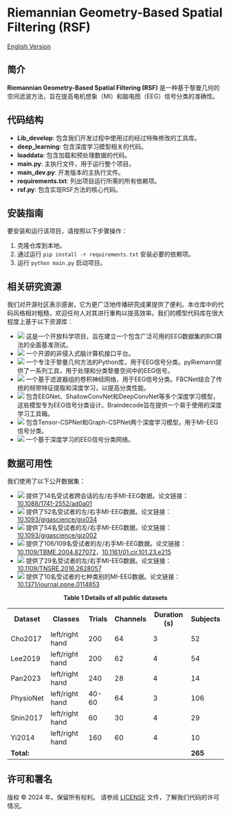 # Riemannian Geometry-Based Spatial Filtering (RSF)

[English Version](./README.en.md)

## 简介

**Riemannian Geometry-Based Spatial Filtering (RSF)** 是一种基于黎曼几何的空间滤波方法，旨在提高电机想象（MI）和脑电图（EEG）信号分类的准确性。

## 代码结构

- **Lib_develop**: 包含我们开发过程中使用过的经过特殊修改的工具库。
- **deep_learning**: 包含深度学习模型相关的代码。
- **loaddata**: 包含加载和预处理数据的代码。
- **main.py**: 主执行文件，用于运行整个项目。
- **main_dev.py**: 开发版本的主执行文件。
- **requirements.txt**: 列出项目运行所需的所有依赖项。
- **rsf.py**: 包含实现RSF方法的核心代码。

## 安装指南

要安装和运行该项目，请按照以下步骤操作：

1. 克隆仓库到本地。
2. 通过运行 `pip install -r requirements.txt` 安装必要的依赖项。
3. 运行 `python main.py` 启动项目。

## 相关研究资源

我们对开源社区表示感谢，它为更广泛地传播研究成果提供了便利。本仓库中的代码风格相对粗糙，欢迎任何人对其进行重构以提高效率。我们的模型代码库在很大程度上基于以下资源库：

- [<img src="https://img.shields.io/badge/GitHub-MOABB-b31b1b"></img>](https://github.com/NeuroTechX/moabb) 这是一个开放科学项目，旨在建立一个包含广泛可用的EEG数据集的BCI算法的全面基准测试。
- [<img src="https://img.shields.io/badge/GitHub-MetaBCI-b31b1b"></img>](https://github.com/TBC-TJU/MetaBCI) 一个开源的非侵入式脑计算机接口平台。
- [<img src="https://img.shields.io/badge/GitHub-pyRiemann-b31b1b"></img>](https://github.com/pyRiemann/pyRiemann) 一个专注于黎曼几何方法的Python库，用于EEG信号分类。pyRiemann提供了一系列工具，用于处理和分类黎曼空间中的EEG信号。
- [<img src="https://img.shields.io/badge/GitHub-FBCNet-b31b1b"></img>](https://github.com/ravikiran-mane/FBCNet) 一个基于滤波器组的卷积神经网络，用于EEG信号分类。FBCNet结合了传统的频带特征提取和深度学习，以提高分类性能。
- [<img src="https://img.shields.io/badge/GitHub-Braindecode-b31b1b"></img>](https://github.com/braindecode/braindecode) 包含EEGNet、ShallowConvNet和DeepConvNet等多个深度学习模型，这些模型专为EEG信号分类设计。Braindecode旨在提供一个易于使用的深度学习工具箱。
- [<img src="https://img.shields.io/badge/GitHub-CSPNet-b31b1b"></img>](https://github.com/GeometricBCI/Tensor-CSPNet-and-Graph-CSPNet) 包含Tensor-CSPNet和Graph-CSPNet两个深度学习模型，用于MI-EEG信号分类。
- [<img src="https://img.shields.io/badge/GitHub-LMDANet-b31b1b"></img>](https://github.com/MiaoZhengQing/LMDA-Code) 一个基于深度学习的EEG信号分类网络。

## 数据可用性

我们使用了以下公开数据集：

- [<img src="https://img.shields.io/badge/DOI-Pan2023-blue"></img>](https://doi.org/10.7910/DVN/O5CQFA) 提供了14名受试者跨会话的左/右手MI-EEG数据。论文链接：[10.1088/1741-2552/ad0a01](https://doi.org/10.1088/1741-2552/ad0a01) 
- [<img src="https://img.shields.io/badge/DOI-Cho2017-green"></img>](http://gigadb.org/dataset/100295) 提供了52名受试者的左/右手MI-EEG数据。论文链接：[10.1093/gigascience/gix034](https://doi.org/10.1093/gigascience/gix034) 
- [<img src="https://img.shields.io/badge/DOI-Lee2019-orange"></img>](https://doi.org/10.1093/gigascience/giz002) 提供了54名受试者的左/右手MI-EEG数据。论文链接：[10.1093/gigascience/giz002](https://doi.org/10.1093/gigascience/giz002) 
- [<img src="https://img.shields.io/badge/DOI-Physionet-red"></img>](https://www.physionet.org/content/eegmmidb/1.0.0/) 提供了106/109名受试者的左/右手MI-EEG数据。论文链接：[10.1109/TBME.2004.827072](https://doi.org/10.1109/TBME.2004.827072)，[10.1161/01.cir.101.23.e215](https://doi.org/10.1161/01.cir.101.23.e215)
- [<img src="https://img.shields.io/badge/DOI-Shin2017-purple"></img>](http://doc.ml.tu-berlin.de/hBCI) 提供了29名受试者的左/右手MI-EEG数据。论文链接：[10.1109/TNSRE.2016.2628057](https://doi.org/10.1109/TNSRE.2016.2628057)
- [<img src="https://img.shields.io/badge/DOI-Yi2014-yellow"></img>](https://doi.org/10.7910/DVN/27306) 提供了10名受试者的七种类别的MI-EEG数据。论文链接：[10.1371/journal.pone.0114853](https://doi.org/10.1371/journal.pone.0114853)

<p align="center">
<strong>Table 1 Details of all public datasets</strong>
</p>

<div style="text-align: center;">
  <table>
    <tr>
      <th>Dataset</th>
      <th>Classes</th>
      <th>Trials</th>
      <th>Channels</th>
      <th>Duration (s)</th>
      <th>Subjects</th>
    </tr>
    <tr>
      <td>Cho2017</td>
      <td>left/right hand</td>
      <td>200</td>
      <td>64</td>
      <td>3</td>
      <td>52</td>
    </tr>
    <tr>
      <td>Lee2019</td>
      <td>left/right hand</td>
      <td>200</td>
      <td>62</td>
      <td>4</td>
      <td>54</td>
    </tr>
    <tr>
      <td>Pan2023</td>
      <td>left/right hand</td>
      <td>240</td>
      <td>28</td>
      <td>4</td>
      <td>14</td>
    </tr>
    <tr>
      <td>PhysioNet</td>
      <td>left/right hand</td>
      <td>40-60</td>
      <td>64</td>
      <td>3</td>
      <td>106</td>
    </tr>
    <tr>
      <td>Shin2017</td>
      <td>left/right hand</td>
      <td>60</td>
      <td>30</td>
      <td>4</td>
      <td>29</td>
    </tr>
    <tr>
      <td>Yi2014</td>
      <td>left/right hand</td>
      <td>160</td>
      <td>60</td>
      <td>4</td>
      <td>10</td>
    </tr>
    <tr>
      <td><strong>Total:</strong></td>
      <td></td>
      <td></td>
      <td></td>
      <td></td>
      <td><strong>265</strong></td>
    </tr>
  </table>
</div>

## 许可和署名

版权 © 2024 年。保留所有权利。
请参阅 [LICENSE](./LICENSE) 文件，了解我们代码的许可情况。
